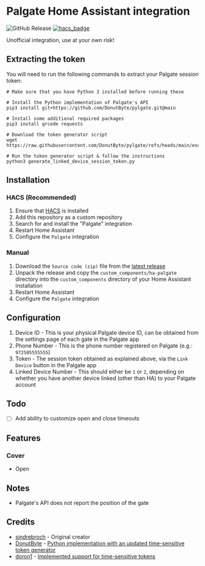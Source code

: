 # Palgate Home Assistant integration

![GitHub Release](https://img.shields.io/github/v/release/ShonP40/ha-palgate?style=flat-square)
[![hacs_badge](https://img.shields.io/badge/HACS-Custom-41BDF5.svg)](https://github.com/hacs/integration)

Unofficial integration, use at your own risk!

## Extracting the token
You will need to run the following commands to extract your Palgate session token:

```shell
# Make sure that you have Python 3 installed before running these

# Install the Python implementation of Palgate's API
pip3 install git+https://github.com/DonutByte/pylgate.git@main

# Install some additional required packages
pip3 install qrcode requests

# Download the token generator script
wget https://raw.githubusercontent.com/DonutByte/pylgate/refs/heads/main/examples/generate_linked_device_session_token.py

# Run the token generator script & follow the instructions
python3 generate_linked_device_session_token.py
```

## Installation

### HACS (Recommended)

1. Ensure that [HACS](https://hacs.xyz/) is installed
2. Add this repository as a custom repository
3. Search for and install the "Palgate" integration
4. Restart Home Assistant
5. Configure the `Palgate` integration

### Manual

1. Download the `Source code (zip)` file from the [latest release](https://github.com/ShonP40/ha-palgate/releases/latest)
2. Unpack the release and copy the `custom_components/ha-palgate` directory into the `custom_components` directory of your Home Assistant installation
3. Restart Home Assistant
4. Configure the `Palgate` integration

## Configuration

1. Device ID - This is your physical Palgate device ID, can be obtained from the settings page of each gate in the Palgate app
2. Phone Number - This is the phone number registered on Palgate (e.g.: `972505555555`)
3. Token - The session token obtained as explained above, via the `Link Device` button in the Palgate app
4. Linked Device Number - This should either be `1` or `2`, depending on whether you have another device linked (other than HA) to your Palgate account

## Todo
- [ ] Add ability to customize open and close timeouts

## Features
### Cover
- Open

## Notes
- Palgate's API does not report the position of the gate

## Credits
- [sindrebroch](https://github.com/sindrebroch) - Original creator
- [DonutByte](https://github.com/DonutByte) - [Python implementation with an updated time-sensitive token generator](https://github.com/DonutByte/pylgate)
- [doron1](https://github.com/doron1) - [Implemented support for time-sensitive tokens](https://github.com/ShonP40/ha-palgate/pull/4)
